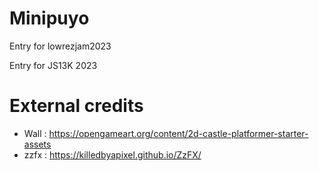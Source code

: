 # Minipuyo

Entry for lowrezjam2023

Entry for JS13K 2023

# External credits

 * Wall : https://opengameart.org/content/2d-castle-platformer-starter-assets
 * zzfx : https://killedbyapixel.github.io/ZzFX/



